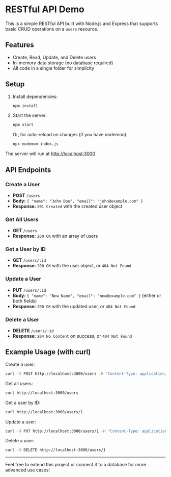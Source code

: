 # RESTful API Demo

This is a simple RESTful API built with Node.js and Express that supports basic CRUD operations on a `users` resource.

## Features
- Create, Read, Update, and Delete users
- In-memory data storage (no database required)
- All code in a single folder for simplicity

## Setup
1. Install dependencies:
   ```bash
   npm install
   ```
2. Start the server:
   ```bash
   npm start
   ```
   Or, for auto-reload on changes (if you have nodemon):
   ```bash
   npx nodemon index.js
   ```

The server will run at [http://localhost:3000](http://localhost:3000)

## API Endpoints

### Create a User
- **POST** `/users`
- **Body:** `{ "name": "John Doe", "email": "john@example.com" }`
- **Response:** `201 Created` with the created user object

### Get All Users
- **GET** `/users`
- **Response:** `200 OK` with an array of users

### Get a User by ID
- **GET** `/users/:id`
- **Response:** `200 OK` with the user object, or `404 Not Found`

### Update a User
- **PUT** `/users/:id`
- **Body:** `{ "name": "New Name", "email": "new@example.com" }` (either or both fields)
- **Response:** `200 OK` with the updated user, or `404 Not Found`

### Delete a User
- **DELETE** `/users/:id`
- **Response:** `204 No Content` on success, or `404 Not Found`

## Example Usage (with curl)

Create a user:
```bash
curl -X POST http://localhost:3000/users -H "Content-Type: application/json" -d '{"name":"Alice","email":"alice@example.com"}'
```

Get all users:
```bash
curl http://localhost:3000/users
```

Get a user by ID:
```bash
curl http://localhost:3000/users/1
```

Update a user:
```bash
curl -X PUT http://localhost:3000/users/1 -H "Content-Type: application/json" -d '{"name":"Alice Smith"}'
```

Delete a user:
```bash
curl -X DELETE http://localhost:3000/users/1
```

---

Feel free to extend this project or connect it to a database for more advanced use cases! 